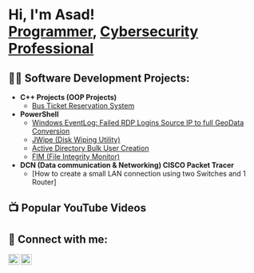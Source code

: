 <h1>Hi, I'm Asad! <br/><a href="https://github.com/Syed-Asad-Abbas">Programmer</a>, <a href="https://www.linkedin.com/in/syedasadabbas1815/">Cybersecurity Professional</a></h1>

<h2>👨‍💻 Software Development Projects:</h2>

- <b>C++ Projects (OOP Projects)</b>
  - [Bus Ticket Reservation System](https://github.com/Syed-Asad-Abbas/CPP-Projects/blob/main/README.md)
- <b>PowerShell</b>
  - [Windows EventLog: Failed RDP Logins Source IP to full GeoData Conversion](https://github.com/joshmadakor1/Sentinel-Lab)
  - [JWipe (Disk Wiping Utility)](https://github.com/joshmadakor1/Jwipe.PowerShell)
  - [Active Directory Bulk User Creation](https://github.com/joshmadakor1/AD_PS)
  - [FIM (File Integrity Monitor)](https://github.com/joshmadakor1/PowerShell-Integrity-FIM)
- <b>DCN (Data communication & Networking) CISCO Packet Tracer</b>
  - [How to create a small LAN connection using two Switches and 1 Router]

<h2>📺 Popular YouTube Videos</h2>


<h2> 🤳 Connect with me:</h2>

[<img align="left" alt="AsadAbbas | YouTube" width="22px" src="https://cdn.jsdelivr.net/npm/simple-icons@v3/icons/youtube.svg" />][youtube]
[<img align="left" alt="AsadAbbas | LinkedIn" width="22px" src="https://cdn.jsdelivr.net/npm/simple-icons@v3/icons/linkedin.svg" />][linkedin]

[youtube]: https://www.youtube.com/c/joshmadakor
[linkedin]: www.linkedin.com/in/syedasadabbas1815


